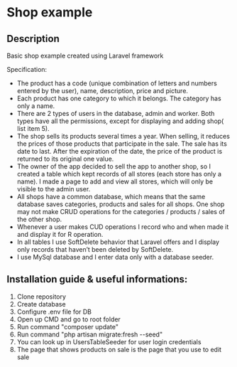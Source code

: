 # Shop example

## Description

Basic shop example created using Laravel framework

Specification:
 - The product has a code (unique combination of letters and numbers entered by the user), name, description, price and picture.
 - Each product has one category to which it belongs. The category has only a name.
 - There are 2 types of users in the database,  admin and worker. Both types have all the permissions, except for displaying and adding shop( list item 5).
 - The shop sells its products several times a year. When selling, it reduces the prices of those products that participate in the sale. The sale has its date to last. After the expiration of the date, the price of the product is returned to its original one value.
 - The owner of the app decided to sell the app to another shop, so I created a table which kept records of all stores (each store has only a name). I made a page to add and view all stores, which will only be visible to the admin user.
 - All shops have a common database, which means that the same database saves categories, products and sales for all shops. One shop may not make CRUD operations for the categories / products / sales of the other shop.
 - Whenever a user makes CUD operations I record who and when made it and display it for R operation. 
 - In all tables I use SoftDelete behavior that Laravel offers and I display only records that haven’t been deleted by SoftDelete.
 - I use MySql database and I enter data only with a database seeder.

## Installation guide & useful informations:

 1. Clone repository</br>
 2. Create database</br>
 3. Configure .env file for DB</br>
 4. Open up CMD and go to root folder</br>
 5. Run command "composer update"</br>
 6. Run command "php artisan migrate:fresh --seed"</br>
 7. You can look up in UsersTableSeeder for user login credentials</br>
 8. The page that shows products on sale is the page that you use to edit sale
